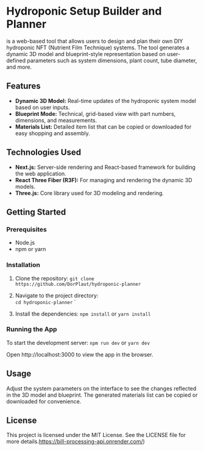 # Hydroponic Setup Builder and Planner
 is a web-based tool that allows users to design and plan their own DIY hydroponic NFT (Nutrient Film Technique) systems. The tool generates a dynamic 3D model and blueprint-style representation based on user-defined parameters such as system dimensions, plant count, tube diameter, and more.

## Features

-   **Dynamic 3D Model:** Real-time updates of the hydroponic system model based on user inputs.
-   **Blueprint Mode:** Technical, grid-based view with part numbers, dimensions, and measurements.
-   **Materials List:** Detailed item list that can be copied or downloaded for easy shopping and assembly.

## Technologies Used

-   **Next.js:** Server-side rendering and React-based framework for building the web application.
-   **React Three Fiber (R3F):** For managing and rendering the dynamic 3D models.
-   **Three.js:** Core library used for 3D modeling and rendering.

## Getting Started

### Prerequisites

-   Node.js
-   npm or yarn

### Installation

1.  Clone the repository:
    `git clone https://github.com/DorPlaut/hydroponic-planner` 
    
2.  Navigate to the project directory:    
    `cd hydroponic-planner` ` 
    
3.  Install the dependencies:
    `npm install`
   or
    `yarn install` 
    

### Running the App

To start the development server:
`npm run dev`
 or
`yarn dev` 

Open http://localhost:3000 to view the app in the browser.

## Usage

Adjust the system parameters on the interface to see the changes reflected in the 3D model and blueprint. The generated materials list can be copied or downloaded for convenience.

## License

This project is licensed under the MIT License. See the LICENSE file for more details.https://bill-processing-api.onrender.com/)
